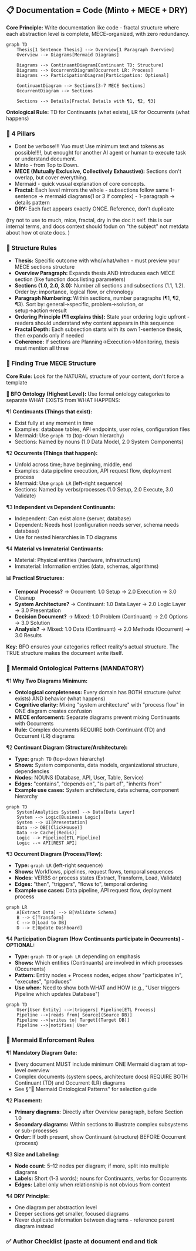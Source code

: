 ## 📋 Documentation = Code (Minto + MECE + DRY)

**Core Principle:** Write documentation like code - fractal structure where each abstraction level is complete, MECE-organized, with zero redundancy.

```mermaid
graph TD
    Thesis[1 Sentence Thesis] --> Overview[1 Paragraph Overview]
    Overview --> Diagrams[Mermaid Diagrams]

    Diagrams --> ContinuantDiagram[Continuant TD: Structure]
    Diagrams --> OccurrentDiagram[Occurrent LR: Process]
    Diagrams --> ParticipationDiagram[Participation: Optional]

    ContinuantDiagram --> Sections[3-7 MECE Sections]
    OccurrentDiagram --> Sections

    Sections --> Details[Fractal Details with ¶1, ¶2, ¶3]
```
**Ontological Rule:** TD for Continuants (what exists), LR for Occurrents (what happens)

### 🎯 4 Pillars
 - Dont be verbose!!! Yuo must Use minimum text and tokens as possible!!!!, but enought for another AI agent or human to execute task or understand document. 
- Minto - from Top to Down. 
- **MECE (Mutually Exclusive, Collectively Exhaustive):** Sections don't overlap, but cover everything. 
- Mermaid - quick vusual explanation of core concepts. 
- **Fractal:** Each level mirrors the whole - subsections follow same 1-sentence → mermaid diagrams(1 or 3 if complex) - 1-paragraph → details pattern
- **DRY:** Each fact appears exactly ONCE. Reference, don't duplicate

(try not to use to much, mice, fractal, dry in the doc it self. this is our internal terms, and docs context should fodun on "the subject" not metdata about how ot crate docs. )

### 📐 Structure Rules
- **Thesis:** Specific outcome with who/what/when - must preview your MECE sections structure
- **Overview Paragraph:** Expands thesis AND introduces each MECE section (like function docs listing parameters)
- **Sections (1.0, 2.0, 3.0):** Number all sections and subsections (1.1, 1.2). Order by: importance, logical flow, or chronology
- **Paragraph Numbering:** Within sections, number paragraphs (¶1, ¶2, ¶3). Sort by: general→specific, problem→solution, or setup→action→result
- **Ordering Principle (¶1 explains this):** State your ordering logic upfront - readers should understand why content appears in this sequence
- **Fractal Depth:** Each subsection starts with its own 1-sentence thesis, then expands only if needed
- **Coherence:** If sections are Planning→Execution→Monitoring, thesis must mention all three

### 🔄 Finding True MECE Structure
**Core Rule:** Look for the NATURAL structure of your content, don't force a template

**🧬 BFO Ontology (Highest Level):** Use formal ontology categories to separate WHAT EXISTS from WHAT HAPPENS:

¶1 **Continuants (Things that exist):**
- Exist fully at any moment in time
- Examples: database tables, API endpoints, user roles, configuration files
- Mermaid: Use `graph TD` (top-down hierarchy)
- Sections: Named by nouns (1.0 Data Model, 2.0 System Components)

¶2 **Occurrents (Things that happen):**
- Unfold across time; have beginning, middle, end
- Examples: data pipeline execution, API request flow, deployment process
- Mermaid: Use `graph LR` (left-right sequence)
- Sections: Named by verbs/processes (1.0 Setup, 2.0 Execute, 3.0 Validate)

¶3 **Independent vs Dependent Continuants:**
- Independent: Can exist alone (server, database)
- Dependent: Needs host (configuration needs server, schema needs database)
- Use for nested hierarchies in TD diagrams

¶4 **Material vs Immaterial Continuants:**
- Material: Physical entities (hardware, infrastructure)
- Immaterial: Information entities (data, schemas, algorithms)

**📊 Practical Structures:**
- **Temporal Process?** → Occurrent: 1.0 Setup → 2.0 Execution → 3.0 Cleanup
- **System Architecture?** → Continuant: 1.0 Data Layer → 2.0 Logic Layer → 3.0 Presentation
- **Decision Document?** → Mixed: 1.0 Problem (Continuant) → 2.0 Options → 3.0 Solution
- **Analysis?** → Mixed: 1.0 Data (Continuant) → 2.0 Methods (Occurrent) → 3.0 Results

**Key:** BFO ensures your categories reflect reality's actual structure. The TRUE structure makes the document write itself.

### 🎨 Mermaid Ontological Patterns (MANDATORY)

¶1 **Why Two Diagrams Minimum:**
- **Ontological completeness:** Every domain has BOTH structure (what exists) AND behavior (what happens)
- **Cognitive clarity:** Mixing "system architecture" with "process flow" in ONE diagram creates confusion
- **MECE enforcement:** Separate diagrams prevent mixing Continuants with Occurrents
- **Rule:** Complex documents REQUIRE both Continuant (TD) and Occurrent (LR) diagrams

¶2 **Continuant Diagram (Structure/Architecture):**
- **Type:** `graph TD` (top-down hierarchy)
- **Shows:** System components, data models, organizational structure, dependencies
- **Nodes:** NOUNS (Database, API, User, Table, Service)
- **Edges:** "contains", "depends on", "is part of", "inherits from"
- **Example use cases:** System architecture, data schema, component hierarchy
```mermaid
graph TD
    System[Analytics System] --> Data[Data Layer]
    System --> Logic[Business Logic]
    System --> UI[Presentation]
    Data --> DB[(ClickHouse)]
    Data --> Cache[(Redis)]
    Logic --> Pipeline[ETL Pipeline]
    Logic --> API[REST API]
```

¶3 **Occurrent Diagram (Process/Flow):**
- **Type:** `graph LR` (left-right sequence)
- **Shows:** Workflows, pipelines, request flows, temporal sequences
- **Nodes:** VERBS or process states (Extract, Transform, Load, Validate)
- **Edges:** "then", "triggers", "flows to", temporal ordering
- **Example use cases:** Data pipeline, API request flow, deployment process
```mermaid
graph LR
    A[Extract Data] --> B[Validate Schema]
    B --> C[Transform]
    C --> D[Load to DB]
    D --> E[Update Dashboard]
```

¶4 **Participation Diagram (How Continuants participate in Occurrents) - OPTIONAL:**
- **Type:** `graph TD` or `graph LR` depending on emphasis
- **Shows:** Which entities (Continuants) are involved in which processes (Occurrents)
- **Pattern:** Entity nodes + Process nodes, edges show "participates in", "executes", "produces"
- **Use when:** Need to show both WHAT and HOW (e.g., "User triggers Pipeline which updates Database")
```mermaid
graph TD
    User[User Entity] -->|triggers| Pipeline[ETL Process]
    Pipeline -->|reads from| Source[(Source DB)]
    Pipeline -->|writes to| Target[(Target DB)]
    Pipeline -->|notifies| User
```

### 🧭 Mermaid Enforcement Rules

¶1 **Mandatory Diagram Gate:**
- Every document MUST include minimum ONE Mermaid diagram at top-level overview
- Complex documents (system specs, architecture docs) REQUIRE BOTH Continuant (TD) and Occurrent (LR) diagrams
- See §"🎨 Mermaid Ontological Patterns" for selection guide

¶2 **Placement:**
- **Primary diagrams:** Directly after Overview paragraph, before Section 1.0
- **Secondary diagrams:** Within sections to illustrate complex subsystems or sub-processes
- **Order:** If both present, show Continuant (structure) BEFORE Occurrent (process)

¶3 **Size and Labeling:**
- **Node count:** 5–12 nodes per diagram; if more, split into multiple diagrams
- **Labels:** Short (1-3 words); nouns for Continuants, verbs for Occurrents
- **Edges:** Label only when relationship is not obvious from context

¶4 **DRY Principle:**
- One diagram per abstraction level
- Deeper sections get smaller, focused diagrams
- Never duplicate information between diagrams - reference parent diagram instead

### ✅ Author Checklist (paste at document end and tick